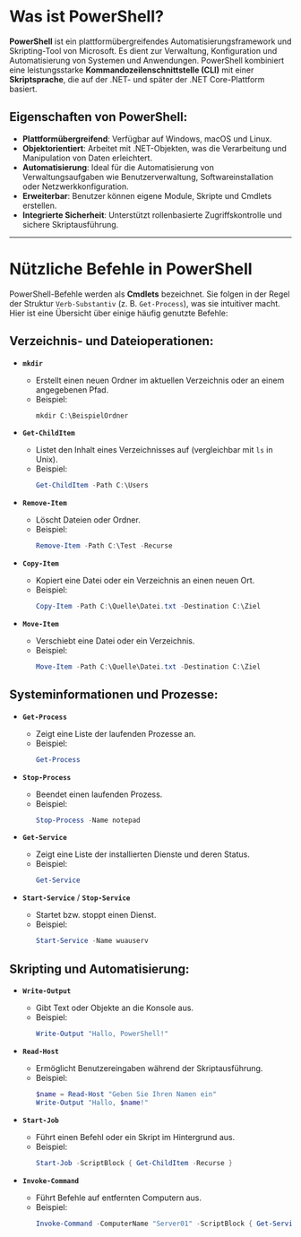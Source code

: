 # Was ist PowerShell?

**PowerShell** ist ein plattformübergreifendes Automatisierungsframework und Skripting-Tool von Microsoft. Es dient zur Verwaltung, Konfiguration und Automatisierung von Systemen und Anwendungen. PowerShell kombiniert eine leistungsstarke **Kommandozeilenschnittstelle (CLI)** mit einer **Skriptsprache**, die auf der .NET- und später der .NET Core-Plattform basiert.

## Eigenschaften von PowerShell:
- **Plattformübergreifend**: Verfügbar auf Windows, macOS und Linux.
- **Objektorientiert**: Arbeitet mit .NET-Objekten, was die Verarbeitung und Manipulation von Daten erleichtert.
- **Automatisierung**: Ideal für die Automatisierung von Verwaltungsaufgaben wie Benutzerverwaltung, Softwareinstallation oder Netzwerkkonfiguration.
- **Erweiterbar**: Benutzer können eigene Module, Skripte und Cmdlets erstellen.
- **Integrierte Sicherheit**: Unterstützt rollenbasierte Zugriffskontrolle und sichere Skriptausführung.

---

# Nützliche Befehle in PowerShell

PowerShell-Befehle werden als **Cmdlets** bezeichnet. Sie folgen in der Regel der Struktur `Verb-Substantiv` (z. B. `Get-Process`), was sie intuitiver macht. Hier ist eine Übersicht über einige häufig genutzte Befehle:

## Verzeichnis- und Dateioperationen:
- **`mkdir`**  
  - Erstellt einen neuen Ordner im aktuellen Verzeichnis oder an einem angegebenen Pfad.  
  - Beispiel:  
    ```powershell
    mkdir C:\BeispielOrdner
    ```

- **`Get-ChildItem`**  
  - Listet den Inhalt eines Verzeichnisses auf (vergleichbar mit `ls` in Unix).  
  - Beispiel:  
    ```powershell
    Get-ChildItem -Path C:\Users
    ```

- **`Remove-Item`**  
  - Löscht Dateien oder Ordner.  
  - Beispiel:  
    ```powershell
    Remove-Item -Path C:\Test -Recurse
    ```

- **`Copy-Item`**  
  - Kopiert eine Datei oder ein Verzeichnis an einen neuen Ort.  
  - Beispiel:  
    ```powershell
    Copy-Item -Path C:\Quelle\Datei.txt -Destination C:\Ziel
    ```

- **`Move-Item`**  
  - Verschiebt eine Datei oder ein Verzeichnis.  
  - Beispiel:  
    ```powershell
    Move-Item -Path C:\Quelle\Datei.txt -Destination C:\Ziel
    ```

## Systeminformationen und Prozesse:
- **`Get-Process`**  
  - Zeigt eine Liste der laufenden Prozesse an.  
  - Beispiel:  
    ```powershell
    Get-Process
    ```

- **`Stop-Process`**  
  - Beendet einen laufenden Prozess.  
  - Beispiel:  
    ```powershell
    Stop-Process -Name notepad
    ```

- **`Get-Service`**  
  - Zeigt eine Liste der installierten Dienste und deren Status.  
  - Beispiel:  
    ```powershell
    Get-Service
    ```

- **`Start-Service`** / **`Stop-Service`**  
  - Startet bzw. stoppt einen Dienst.  
  - Beispiel:  
    ```powershell
    Start-Service -Name wuauserv
    ```

## Skripting und Automatisierung:
- **`Write-Output`**  
  - Gibt Text oder Objekte an die Konsole aus.  
  - Beispiel:  
    ```powershell
    Write-Output "Hallo, PowerShell!"
    ```

- **`Read-Host`**  
  - Ermöglicht Benutzereingaben während der Skriptausführung.  
  - Beispiel:  
    ```powershell
    $name = Read-Host "Geben Sie Ihren Namen ein"
    Write-Output "Hallo, $name!"
    ```

- **`Start-Job`**  
  - Führt einen Befehl oder ein Skript im Hintergrund aus.  
  - Beispiel:  
    ```powershell
    Start-Job -ScriptBlock { Get-ChildItem -Recurse }
    ```

- **`Invoke-Command`**  
  - Führt Befehle auf entfernten Computern aus.  
  - Beispiel:  
    ```powershell
    Invoke-Command -ComputerName "Server01" -ScriptBlock { Get-Service }
    ```
